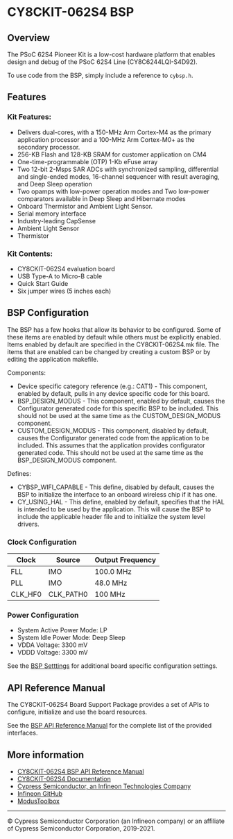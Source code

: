 # CY8CKIT-062S4 BSP

## Overview

The PSoC 62S4 Pioneer Kit is a low-cost hardware platform that enables design and debug of the PSoC 62S4 Line (CY8C6244LQI-S4D92).



To use code from the BSP, simply include a reference to `cybsp.h`.

## Features

### Kit Features:

* Delivers dual-cores, with a 150-MHz Arm Cortex-M4 as the primary application processor and a 100-MHz Arm Cortex-M0+ as the secondary processor. 
* 256-KB Flash and 128-KB SRAM for customer application on CM4
* One-time-programmable (OTP) 1-Kb eFuse array
* Two 12-bit 2-Msps SAR ADCs with synchronized sampling, differential and single-ended modes, 16-channel sequencer with result averaging, and Deep Sleep operation 
* Two opamps with low-power operation modes and Two low-power comparators available in Deep Sleep and Hibernate modes
* Onboard Thermistor and Ambient Light Sensor. 
* Serial memory interface
* Industry-leading CapSense
* Ambient Light Sensor
* Thermistor

### Kit Contents:

* CY8CKIT-062S4 evaluation board
* USB Type-A to Micro-B cable
* Quick Start Guide
* Six jumper wires (5 inches each)

## BSP Configuration

The BSP has a few hooks that allow its behavior to be configured. Some of these items are enabled by default while others must be explicitly enabled. Items enabled by default are specified in the CY8CKIT-062S4.mk file. The items that are enabled can be changed by creating a custom BSP or by editing the application makefile.

Components:
* Device specific category reference (e.g.: CAT1) - This component, enabled by default, pulls in any device specific code for this board.
* BSP_DESIGN_MODUS - This component, enabled by default, causes the Configurator generated code for this specific BSP to be included. This should not be used at the same time as the CUSTOM_DESIGN_MODUS component.
* CUSTOM_DESIGN_MODUS - This component, disabled by default, causes the Configurator generated code from the application to be included. This assumes that the application provides configurator generated code. This should not be used at the same time as the BSP_DESIGN_MODUS component.

Defines:
* CYBSP_WIFI_CAPABLE - This define, disabled by default, causes the BSP to initialize the interface to an onboard wireless chip if it has one.
* CY_USING_HAL - This define, enabled by default, specifies that the HAL is intended to be used by the application. This will cause the BSP to include the applicable header file and to initialize the system level drivers.

### Clock Configuration

| Clock    | Source    | Output Frequency |
|----------|-----------|------------------|
| FLL      | IMO       | 100.0 MHz        |
| PLL      | IMO       | 48.0 MHz         |
| CLK_HF0  | CLK_PATH0 | 100 MHz          |

### Power Configuration

* System Active Power Mode: LP
* System Idle Power Mode: Deep Sleep
* VDDA Voltage: 3300 mV
* VDDD Voltage: 3300 mV

See the [BSP Setttings][settings] for additional board specific configuration settings.

## API Reference Manual

The CY8CKIT-062S4 Board Support Package provides a set of APIs to configure, initialize and use the board resources.

See the [BSP API Reference Manual][api] for the complete list of the provided interfaces.

## More information
* [CY8CKIT-062S4 BSP API Reference Manual][api]
* [CY8CKIT-062S4 Documentation](http://www.cypress.com/CY8CKIT-062S4)
* [Cypress Semiconductor, an Infineon Technologies Company](http://www.cypress.com)
* [Infineon GitHub](https://github.com/infineon)
* [ModusToolbox](https://www.cypress.com/products/modustoolbox-software-environment)

[api]: https://infineon.github.io/TARGET_CY8CKIT-062S4/html/modules.html
[settings]: https://infineon.github.io/TARGET_CY8CKIT-062S4/html/md_bsp_settings.html

---
© Cypress Semiconductor Corporation (an Infineon company) or an affiliate of Cypress Semiconductor Corporation, 2019-2021.